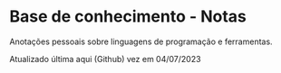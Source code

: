 # Base de conhecimento - Notas

Anotações pessoais sobre linguagens de programação e ferramentas.

Atualizado última aqui (Github) vez em 04/07/2023